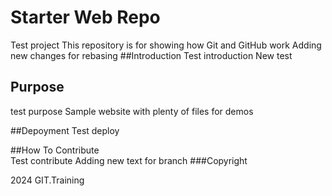 # Starter Web Repo
Test project
This repository is for showing how Git and GitHub work
Adding new changes for rebasing
##Introduction
Test introduction
New test
## Purpose
test purpose
Sample website with plenty of files for demos

##Depoyment
Test deploy

##How To Contribute 	
Test contribute
Adding new text for branch
###Copyright

2024 GIT.Training